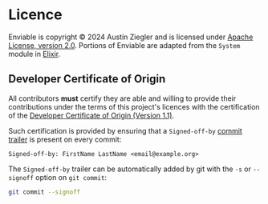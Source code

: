 # Licence

Enviable is copyright © 2024 Austin Ziegler and is licensed under
[Apache License, version 2.0](licences/APACHE-2.0.txt). Portions of Enviable are
adapted from the `System` module in [Elixir][elixir].

## Developer Certificate of Origin

All contributors **must** certify they are able and willing to provide their
contributions under the terms of this project's licences with the certification
of the [Developer Certificate of Origin (Version 1.1)](licences/dco.txt).

Such certification is provided by ensuring that a `Signed-off-by`
[commit trailer][trailer] is present on every commit:

    Signed-off-by: FirstName LastName <email@example.org>

The `Signed-off-by` trailer can be automatically added by git with the `-s` or
`--signoff` option on `git commit`:

```sh
git commit --signoff
```

[trailer]: https://git-scm.com/docs/git-interpret-trailers
[elixir]: https://github.com/elixir-lang/elixir
